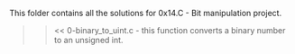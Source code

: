 This folder contains all the solutions for 0x14.C - Bit manipulation project.
>><<
0-binary_to_uint.c - this function converts a binary number to an unsigned int.
